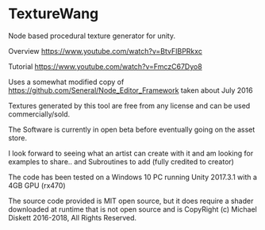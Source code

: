 # TextureWang


Node based procedural texture generator for unity.

Overview https://www.youtube.com/watch?v=BtvFIBPRkxc

Tutorial https://www.youtube.com/watch?v=FmczC67Dyo8



Uses a somewhat modified copy of https://github.com/Seneral/Node_Editor_Framework  taken about July 2016

Textures generated by this tool are free from any license and can be used commercially/sold.

The Software is currently in open beta before eventually going on the asset store.

I look forward to seeing what an artist can create with it and am looking for examples to share.. and Subroutines to add (fully credited to creator)

The code has been tested on a Windows 10 PC running Unity 2017.3.1 with a 4GB GPU (rx470)

The source code provided is MIT open source, but it does require a shader downloaded at runtime that is not open source and is CopyRight (c) Michael Diskett 2016-2018, All Rights Reserved.




